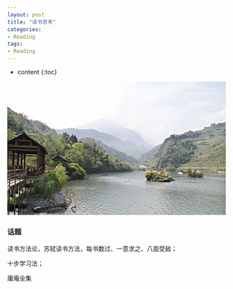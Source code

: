 ```yaml
---
layout: post
title: "读书思考"
categories: 
- Reading
tags:
- Reading
---
```


* content
{:toc}

![未来](/css/pics/2017-book-list.jpg)

### 话题
读书方法论，苏轼读书方法，每书数过、一意求之、八面受敌；

十步学习法；

庸庵全集
